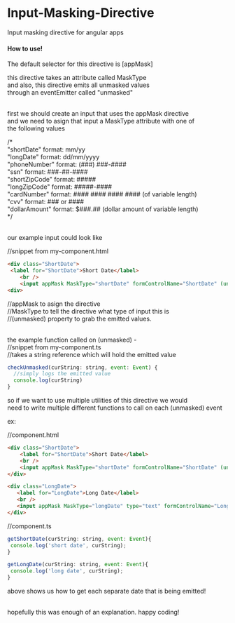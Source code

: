 # Input-Masking-Directive
Input masking directive for angular apps<br/>

<h4>How to use!</h4>

The default selector for this directive is [appMask] 

this directive takes an attribute called MaskType <br/>
and also, this directive emits all unmasked values <br/>
through an eventEmitter called "unmasked" <br/><br/>

first we should create an input that uses the appMask directive <br/>
and we need to asign that input a MaskType attribute with one of <br/>
the following values <br/>

/* <br/>
 "shortDate"      format: mm/yy  <br/>
 "longDate"       format: dd/mm/yyyy <br/>
 "phoneNumber"    format: (###) ###-#### <br/>
 "ssn"            format: ###-##-#### <br/>
 "shortZipCode"   format: ##### <br/>
 "longZipCode"    format: #####-#### <br/>
 "cardNumber"     format: #### #### #### #### (of variable length) <br/>
 "cvv"            format: ### or #### <br/>
 "dollarAmount"   format: $###.## (dollar amount of variable length) <br/>
*/<br/><br/>

our example input could look like <br/>

//snippet from my-component.html  <br/>
```html
<div class="ShortDate"> 
 <label for="ShortDate">Short Date</label>
    <br />
    <input appMask MaskType="shortDate" formControlName="ShortDate" (unmasked)="checkUnmasked($event)">
<div>
```
//appMask to asign the directive <br/>
//MaskType to tell the directive what type of input this is <br/>
//(unmasked) property to grab the emitted values. <br/><br/>
 
the example function called on (unmasked) - <br/>
//snippet from my-component.ts<br/>
//takes a string reference which will hold the emitted value <br/>
```js
checkUnmasked(curString: string, event: Event) {
  //simply logs the emitted value 
  console.log(curString) 
}
```
  
so if we want to use multiple utilities of this directive we would <br/>
need to write multiple different functions to call on each (unmasked) event<br/>
  
ex:
  
//component.html
```html
<div class="ShortDate">
    <label for="ShortDate">Short Date</label>
    <br />
    <input appMask MaskType="shortDate" formControlName="ShortDate" (unmasked)="getShortDate($event)">
</div>

<div class="LongDate">
   <label for="LongDate">Long Date</label>
   <br />
   <input appMask MaskType="longDate" type="text" formControlName="LongDate" (unmasked)="getLongDate($event)">
</div>
```

//component.ts
```js
getShortDate(curString: string, event: Event){
 console.log('short date', curString);
}

getLongDate(curString: string, event: Event){
 console.log('long date', curString);
}
```

above shows us how to get each separate date that is being emitted!<br/><br/>

hopefully this was enough of an explanation. happy coding!



